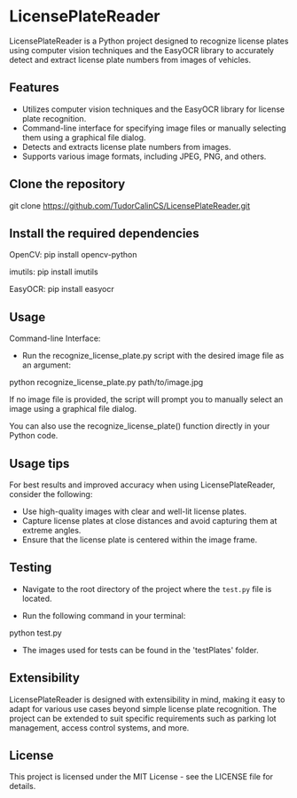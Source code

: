 # LicensePlateReader

LicensePlateReader is a Python project designed to recognize license plates using computer vision techniques and the EasyOCR library to accurately detect and extract license plate numbers from images of vehicles.

## Features

- Utilizes computer vision techniques and the EasyOCR library for license plate recognition.
- Command-line interface for specifying image files or manually selecting them using a graphical file dialog.
- Detects and extracts license plate numbers from images.
- Supports various image formats, including JPEG, PNG, and others.

## Clone the repository

git clone https://github.com/TudorCalinCS/LicensePlateReader.git

## Install the required dependencies

OpenCV:
pip install opencv-python

imutils:
pip install imutils

EasyOCR:
pip install easyocr

## Usage

Command-line Interface:

- Run the recognize_license_plate.py script with the desired image file as an argument:

python recognize_license_plate.py path/to/image.jpg

If no image file is provided, the script will prompt you to manually select an image using a graphical file dialog.

You can also use the recognize_license_plate() function directly in your Python code.

## Usage tips

For best results and improved accuracy when using LicensePlateReader, consider the following:

- Use high-quality images with clear and well-lit license plates.
- Capture license plates at close distances and avoid capturing them at extreme angles.
- Ensure that the license plate is centered within the image frame.

## Testing

- Navigate to the root directory of the project where the `test.py` file is located.

- Run the following command in your terminal:

python test.py

- The images used for tests can be found in the 'testPlates' folder.

## Extensibility

LicensePlateReader is designed with extensibility in mind, making it easy to adapt for various use cases beyond simple license plate recognition. The project can be extended to suit specific requirements such as parking lot management, access control systems, and more.

## License

This project is licensed under the MIT License - see the LICENSE file for details.
